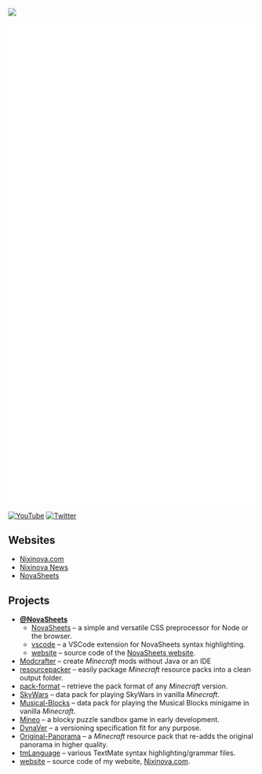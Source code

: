 <img src="https://nixinova.com/assets/images/logos/nixinova.png" width="360px">

![GitHub stats](https://raw.githubusercontent.com/Nixinova/Nixinova/metrics/github-metrics.svg)

[![YouTube](https://img.shields.io/badge/youtube-%23FF0000.svg?&style=for-the-badge&logo=youtube&logoColor=white)](https://youtube.com/NixinovaYT)
[![Twitter](https://img.shields.io/badge/twitter-%231DA1F2.svg?&style=for-the-badge&logo=twitter&logoColor=white)](https://twitter.com/Nixinova)

## Websites
* [Nixinova.com](https://nixinova.com)
* [Nixinova News](https://news.nixinova.com)
* [NovaSheets](https://novasheets.nixinova.com)

## Projects
* **[@NovaSheets](https://github.com/NovaSheets)**
  * [NovaSheets](https://github.com/NovaSheets/NovaSheets) – a simple and versatile CSS preprocessor for Node or the browser.
  * [vscode](https://github.com/NovaSheets/vscode) – a VSCode extension for NovaSheets syntax highlighting.
  * [website](https://github.com/NovaSheets/website) – source code of the [NovaSheets website](https://novasheets.nixinova.com).
* [Modcrafter](https://github.com/Nixinova/Modcrafter) – create *Minecraft* mods without Java or an IDE
* [resourcepacker](https://github.com/Nixinova/resourcepacker) – easily package *Minecraft* resource packs into a clean output folder.
* [pack-format](https://github.com/Nixinova/pack-format) – retrieve the pack format of any *Minecraft* version.
* [SkyWars](https://github.com/Nixinova/SkyWars) – data pack for playing SkyWars in vanilla *Minecraft*.
* [Musical-Blocks](https://github.com/Nixinova/MusicalBlocks) – data pack for playing the Musical Blocks minigame in vanilla *Minecraft*.
* [Mineo](https://github.com/Nixinova/Mineo) – a blocky puzzle sandbox game in early development.
* [DynaVer](https://github.com/Nixinova/DynaVer) – a versioning specification fit for any purpose.
* [Original-Panorama](https://github.com/Nixinova/Original-Panorama) – a *Minecraft* resource pack that re-adds the original panorama in higher quality.
* [tmLanguage](https://github.com/Nixinova/tmLanguage) – various TextMate syntax highlighting/grammar files.
* [website](https://github.com/Nixinova/website) – source code of my website, [Nixinova.com](https://nixinova.com).
